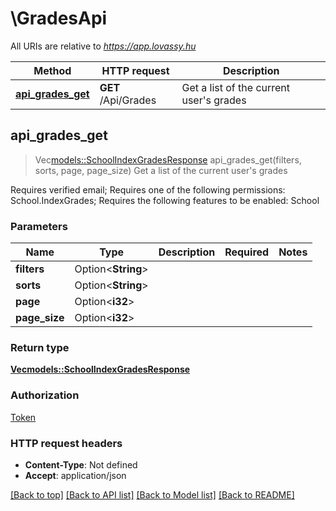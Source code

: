 # \GradesApi

All URIs are relative to *https://app.lovassy.hu*

Method | HTTP request | Description
------------- | ------------- | -------------
[**api_grades_get**](GradesApi.md#api_grades_get) | **GET** /Api/Grades | Get a list of the current user's grades



## api_grades_get

> Vec<models::SchoolIndexGradesResponse> api_grades_get(filters, sorts, page, page_size)
Get a list of the current user's grades

Requires verified email; Requires one of the following permissions: School.IndexGrades; Requires the following features to be enabled: School

### Parameters


Name | Type | Description  | Required | Notes
------------- | ------------- | ------------- | ------------- | -------------
**filters** | Option<**String**> |  |  |
**sorts** | Option<**String**> |  |  |
**page** | Option<**i32**> |  |  |
**page_size** | Option<**i32**> |  |  |

### Return type

[**Vec<models::SchoolIndexGradesResponse>**](SchoolIndexGradesResponse.md)

### Authorization

[Token](../README.md#Token)

### HTTP request headers

- **Content-Type**: Not defined
- **Accept**: application/json

[[Back to top]](#) [[Back to API list]](../README.md#documentation-for-api-endpoints) [[Back to Model list]](../README.md#documentation-for-models) [[Back to README]](../README.md)


